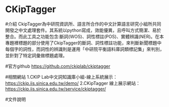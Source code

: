 # CKipTagger

#介紹
CkipTagger為中研院資訊所、語言所合作的中文計算語言研究小組所共同開發之中文處理套件。其系統以python寫成，效能優異，且呼叫方式簡潔、易於整合。而此工具之功能包含:斷詞(WOS)、詞性標註(POS)、實體辨識(NER)。在本專題裡標題的部分使用了CkipTagger的斷詞、詞性標註功能，來判斷新聞標題中每個字的詞性，而詞性的辨識則是運用「中研院平衡語料庫詞類標記集」來判別，並針對了特定詞彙做標題處理。

#官方github
https://github.com/ckiplab/ckiptagger

#相關網站
  1.CKIP Lab中文詞知識庫小組-線上系統展示：https://ckip.iis.sinica.edu.tw/demo/
  2.CKipTagger 線上展示網站：https://ckip.iis.sinica.edu.tw/service/ckiptagger/

#文件說明
